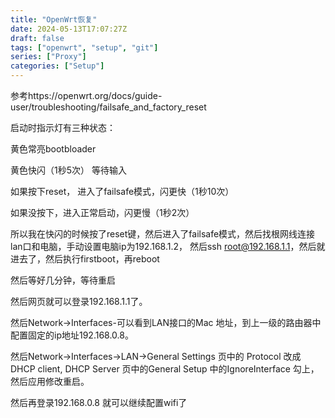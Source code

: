```yaml
---
title: "OpenWrt恢复"
date: 2024-05-13T17:07:27Z
draft: false
tags: ["openwrt", "setup", "git"]
series: ["Proxy"]
categories: ["Setup"]
---
```

参考https://openwrt.org/docs/guide-user/troubleshooting/failsafe_and_factory_reset

启动时指示灯有三种状态：

黄色常亮bootbloader

黄色快闪（1秒5次） 等待输入

如果按下reset， 进入了failsafe模式，闪更快（1秒10次）

如果没按下，进入正常启动，闪更慢（1秒2次）

所以我在快闪的时候按了reset键，然后进入了failsafe模式，然后找根网线连接lan口和电脑，手动设置电脑ip为192.168.1.2， 然后ssh root@192.168.1.1，然后就进去了，然后执行firstboot，再reboot

然后等好几分钟，等待重启

然后网页就可以登录192.168.1.1了。

然后Network->Interfaces-可以看到LAN接口的Mac 地址，到上一级的路由器中配置固定的ip地址192.168.0.8。



然后Network->Interfaces->LAN->General Settings 页中的 Protocol 改成DHCP client, DHCP Server 页中的General Setup 中的IgnoreInterface 勾上，然后应用修改重启。

然后再登录192.168.0.8 就可以继续配置wifi了